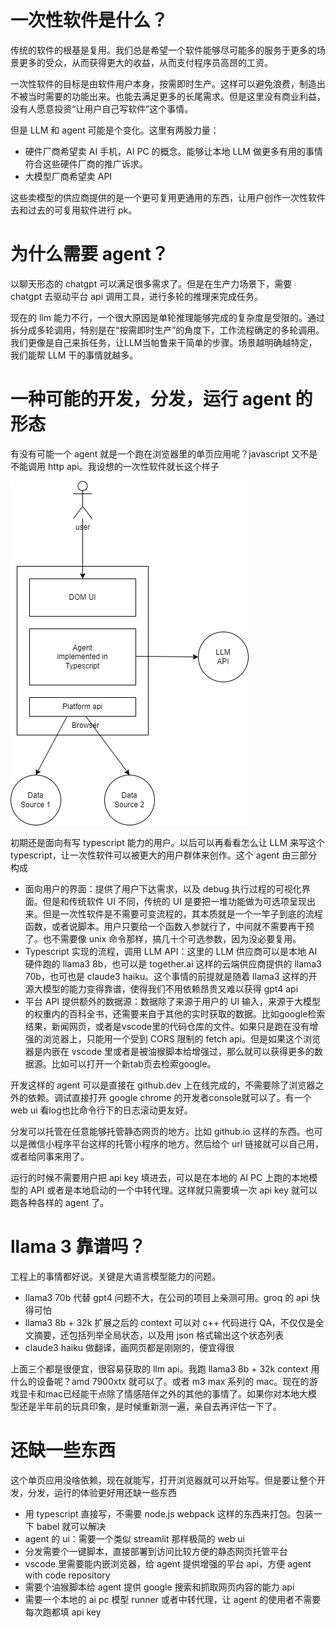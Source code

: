 # 一次性软件是什么？

传统的软件的根基是复用。我们总是希望一个软件能够尽可能多的服务于更多的场景更多的受众，从而获得更大的收益，从而支付程序员高昂的工资。

一次性软件的目标是由软件用户本身，按需即时生产。这样可以避免浪费，制造出不被当时需要的功能出来。也能去满足更多的长尾需求。但是这里没有商业利益，没有人愿意投资“让用户自己写软件”这个事情。

但是 LLM 和 agent 可能是个变化。这里有两股力量：

* 硬件厂商希望卖 AI 手机，AI PC 的概念。能够让本地 LLM 做更多有用的事情符合这些硬件厂商的推广诉求。
* 大模型厂商希望卖 API

这些卖模型的供应商提供的是一个更可复用更通用的东西，让用户创作一次性软件去和过去的可复用软件进行 pk。

# 为什么需要 agent？

以聊天形态的 chatgpt 可以满足很多需求了。但是在生产力场景下，需要 chatgpt 去驱动平台 api 调用工具，进行多轮的推理来完成任务。

现在的 llm 能力不行，一个很大原因是单轮推理能够完成的复杂度是受限的。通过拆分成多轮调用，特别是在“按需即时生产”的角度下，工作流程确定的多轮调用。我们更像是自己来拆任务，让LLM当帕鲁来干简单的步骤。场景越明确越特定，我们能帮 LLM 干的事情就越多。

# 一种可能的开发，分发，运行 agent 的形态

有没有可能一个 agent 就是一个跑在浏览器里的单页应用呢？javascript 又不是不能调用 http api。我设想的一次性软件就长这个样子

![image](agent-in-browser.drawio.png)

初期还是面向有写 typescript 能力的用户。以后可以再看看怎么让 LLM 来写这个 typescript，让一次性软件可以被更大的用户群体来创作。这个 agent 由三部分构成

* 面向用户的界面：提供了用户下达需求，以及 debug 执行过程的可视化界面。但是和传统软件 UI 不同，传统的 UI 是要把一堆功能做为可选项呈现出来。但是一次性软件是不需要可变流程的，其本质就是一个一竿子到底的流程函数，或者说脚本。用户只要给一个函数入参就行了，中间就不需要再干预了。也不需要像 unix 命令那样，搞几十个可选参数，因为没必要复用。
* Typescript 实现的流程，调用 LLM API：这里的 LLM 供应商可以是本地 AI 硬件跑的 llama3 8b，也可以是 together.ai 这样的云端供应商提供的 llama3 70b，也可也是 claude3 haiku。这个事情的前提就是随着 llama3 这样的开源大模型的能力变得靠谱，使得我们不用依赖昂贵又难以获得 gpt4 api
* 平台 API 提供额外的数据源：数据除了来源于用户的 UI 输入，来源于大模型的权重内的百科全书，还需要来自于其他的实时获取的数据。比如google检索结果，新闻网页，或者是vscode里的代码仓库的文件。如果只是跑在没有增强的浏览器上，只能用一个受到 CORS 限制的 fetch api。但是如果这个浏览器是内嵌在 vscode 里或者是被油猴脚本给增强过，那么就可以获得更多的数据源。比如可以打开一个新tab页去检索google。

开发这样的 agent 可以是直接在 github.dev 上在线完成的，不需要除了浏览器之外的依赖。调试直接打开 google chrome 的开发者console就可以了。有一个 web ui 看log也比命令行下的日志滚动更友好。

分发可以托管在任意能够托管静态网页的地方。比如 github.io 这样的东西。也可以是微信小程序平台这样的托管小程序的地方。然后给个 url 链接就可以自己用，或者给同事来用了。

运行的时候不需要用户把 api key 填进去，可以是在本地的 AI PC 上跑的本地模型的 API 或者是本地启动的一个中转代理。这样就只需要填一次 api key 就可以跑各种各样的 agent 了。

# llama 3 靠谱吗？

工程上的事情都好说。关键是大语言模型能力的问题。

* llama3 70b 代替 gpt4 问题不大，在公司的项目上亲测可用。groq 的 api 快得可怕
* llama3 8b + 32k 扩展之后的 context 可以对 c++ 代码进行 QA，不仅仅是全文摘要，还包括列举全局状态，以及用 json 格式输出这个状态列表
* claude3 haiku 做翻译，画网页都是刚刚的，便宜得很

上面三个都是很便宜，很容易获取的 llm api。我跑 llama3 8b + 32k context 用什么的设备呢？amd 7900xtx 就可以了。或者 m3 max 系列的 mac。现在的游戏显卡和mac已经能干点除了情感陪伴之外的其他的事情了。如果你对本地大模型还是半年前的玩具印象，是时候重新测一遍，亲自去再评估一下了。

# 还缺一些东西

这个单页应用没啥依赖，现在就能写，打开浏览器就可以开始写。但是要让整个开发，分发，运行的体验更好用还缺一些东西

* 用 typescript 直接写，不需要 node.js webpack 这样的东西来打包。包装一下 babel 就可以解决
* agent 的 ui：需要一个类似 streamlit 那样极简的 web ui
* 分发需要个一键脚本，直接部署到访问比较方便的静态网页托管平台
* vscode 里需要能内嵌浏览器，给 agent 提供增强的平台 api，方便 agent with code repository
* 需要个油猴脚本给 agent 提供 google 搜索和抓取网页内容的能力 api
* 需要一个本地的 ai pc 模型 runner 或者中转代理，让 agent 的使用者不需要每次跑都填 api key
